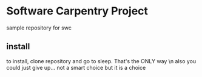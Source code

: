 # Software Carpentry Project
sample repository for swc

## install

to install, clone repository and go to sleep. That's the ONLY way \n
also you could just give up... not a smart choice but it is a choice
